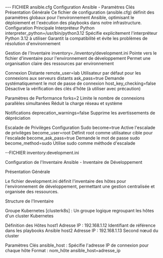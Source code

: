 --- FICHIER ansible.cfg
Configuration Ansible - Paramètres Clés
Présentation Générale
Ce fichier de configuration (ansible.cfg) définit des paramètres globaux pour l'environnement Ansible, optimisant le déploiement et l'exécution des playbooks dans notre infrastructure.
Configuration Principale
Interpréteur Python
    interpreter_python=/usr/bin/python3.12
        Spécifie explicitement l'interpréteur Python 3.12 à utiliser
        Garantit la compatibilité et évite les problèmes de résolution d'environnement

Gestion de l'Inventaire
    inventory=./inventory/development.ini
        Pointe vers le fichier d'inventaire pour l'environnement de développement
        Permet une organisation claire des ressources par environnement

Connexion Distante
    remote_user=lab
        Utilisateur par défaut pour les connexions aux serveurs distants
    ask_pass=true
        Demande systématiquement le mot de passe de connexion
    host_key_checking=false
        Désactive la vérification des clés d'hôte (à utiliser avec précaution)

Paramètres de Performance
    forks=2
        Limite le nombre de connexions parallèles simultanées
        Réduit la charge réseau et système

Notifications
    deprecation_warnings=false
        Supprime les avertissements de dépréciation

Escalade de Privilèges
Configuration Sudo
    become=true
        Active l'escalade de privilèges
    become_user=root
        Définit root comme utilisateur cible pour l'escalade
    become_ask_pass=true
        Demande le mot de passe sudo
    become_method=sudo
        Utilise sudo comme méthode d'escalade

--FICHIER inventory:development.ini

Configuration de l'Inventaire Ansible - Inventaire de Développement

Présentation Générale

Le fichier development.ini définit l'inventaire des hôtes pour l'environnement de développement, permettant une gestion centralisée et organisée des ressources.

Structure de l'Inventaire

Groupe Kubernetes
    [clusterk8s] : Un groupe logique regroupant les hôtes d'un cluster Kubernetes

Définition des Hôtes
    host1
        Adresse IP : 192.168.1.12
        Identifiant de référence dans les playbooks Ansible
    host2
        Adresse IP : 192.168.1.13
        Second nœud du cluster

Paramètres Clés
    ansible_host : Spécifie l'adresse IP de connexion pour chaque hôte
    Format : nom_hôte ansible_host=adresse_ip
